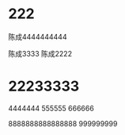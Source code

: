 ﻿
# 222



陈成4444444444

陈成3333
陈成2222


# 22233333
4444444
555555
666666



8888888888888888
999999999

